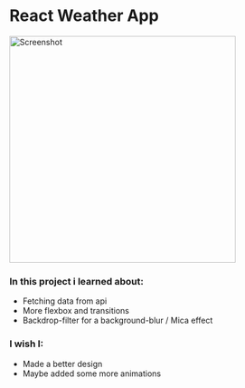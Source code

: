 # React Weather App

<img src="https://i.imgur.com/32JH9Pl.png" alt="Screenshot" width="400"/>

### In this project i learned about:
- Fetching data from api
- More flexbox and transitions
- Backdrop-filter for a background-blur / Mica effect

### I wish I:
- Made a better design
- Maybe added some more animations
